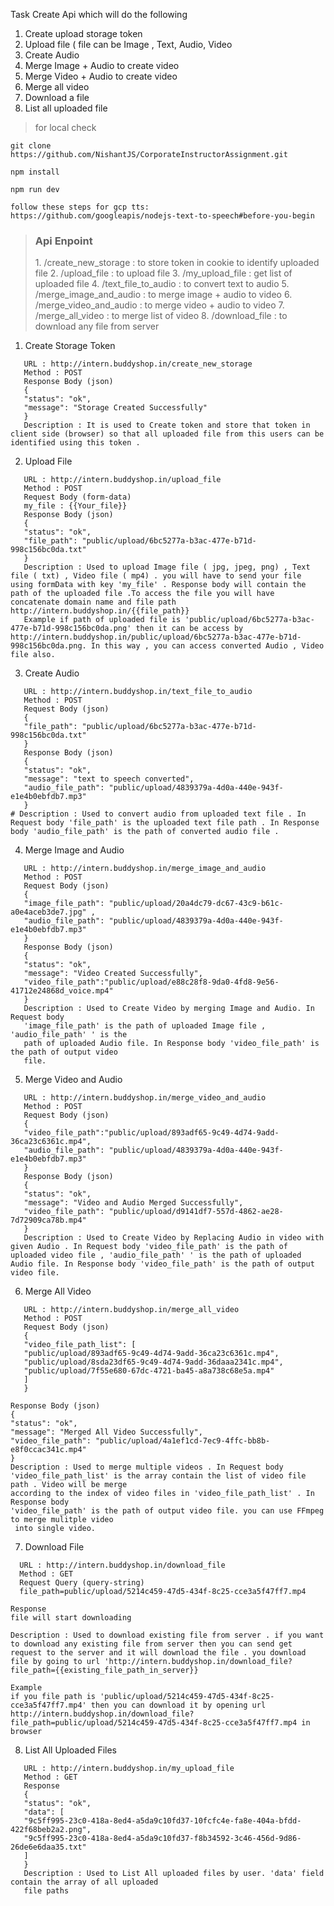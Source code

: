 Task
Create Api which will do the following

<ol>
<li> Create upload storage token</li>
<li> Upload file ( file can be Image , Text, Audio, Video</li>
<li> Create Audio</li>
<li> Merge Image + Audio to create video</li>
<li> Merge Video + Audio to create video</li>
<li> Merge all video</li>
<li> Download a file</li>
<li> List all uploaded file</li>
</ol>

> for local check

```
git clone https://github.com/NishantJS/CorporateInstructorAssignment.git

npm install

npm run dev

follow these steps for gcp tts:
https://github.com/googleapis/nodejs-text-to-speech#before-you-begin
```

> <h3>Api Enpoint</h3>
> 1. /create_new_storage : to store token in cookie to identify uploaded file
> 2. /upload_file : to upload file
> 3. /my_upload_file : get list of uploaded file
> 4. /text_file_to_audio : to convert text to audio  
> 5. /merge_image_and_audio : to merge image + audio to video
> 6. /merge_video_and_audio : to merge video + audio to video
> 7. /merge_all_video : to merge list of video
> 8. /download_file : to download any file from server
> <br/>

1. Create Storage Token

```
   URL : http://intern.buddyshop.in/create_new_storage
   Method : POST
   Response Body (json)
   {
   "status": "ok",
   "message": "Storage Created Successfully"
   }
   Description : It is used to Create token and store that token in client side (browser) so that all uploaded file from this users can be identified using this token .
```

2. Upload File

```
   URL : http://intern.buddyshop.in/upload_file
   Method : POST
   Request Body (form-data)
   my_file : {{Your_file}}
   Response Body (json)
   {
   "status": "ok",
   "file_path": "public/upload/6bc5277a-b3ac-477e-b71d-998c156bc0da.txt"
   }
   Description : Used to upload Image file ( jpg, jpeg, png) , Text file ( txt) , Video file ( mp4) . you will have to send your file using formData with key 'my_file' . Response body will contain the path of the uploaded file .To access the file you will have concatenate domain name and file path http://intern.buddyshop.in/{{file_path}}
   Example if path of uploaded file is 'public/upload/6bc5277a-b3ac-477e-b71d-998c156bc0da.png' then it can be access by http://intern.buddyshop.in/public/upload/6bc5277a-b3ac-477e-b71d-998c156bc0da.png. In this way , you can access converted Audio , Video file also.
```

3. Create Audio

```
   URL : http://intern.buddyshop.in/text_file_to_audio
   Method : POST
   Request Body (json)
   {
   "file_path": "public/upload/6bc5277a-b3ac-477e-b71d-998c156bc0da.txt"
   }
   Response Body (json)
   {
   "status": "ok",
   "message": "text to speech converted",
   "audio_file_path": "public/upload/4839379a-4d0a-440e-943f-e1e4b0ebfdb7.mp3"
   }
# Description : Used to convert audio from uploaded text file . In Request body 'file_path' is the uploaded text file path . In Response body 'audio_file_path' is the path of converted audio file .
```

4. Merge Image and Audio

```
   URL : http://intern.buddyshop.in/merge_image_and_audio
   Method : POST
   Request Body (json)
   {
   "image_file_path": "public/upload/20a4dc79-dc67-43c9-b61c-a0e4aceb3de7.jpg" ,
   "audio_file_path": "public/upload/4839379a-4d0a-440e-943f-e1e4b0ebfdb7.mp3"
   }
   Response Body (json)
   {
   "status": "ok",
   "message": "Video Created Successfully",
   "video_file_path":"public/upload/e88c28f8-9da0-4fd8-9e56-41712e24868d_voice.mp4"
   }
   Description : Used to Create Video by merging Image and Audio. In Request body
   'image_file_path' is the path of uploaded Image file , 'audio_file_path' ' is the
   path of uploaded Audio file. In Response body 'video_file_path' is the path of output video
   file.
```

5. Merge Video and Audio

```
   URL : http://intern.buddyshop.in/merge_video_and_audio
   Method : POST
   Request Body (json)
   {
   "video_file_path":"public/upload/893adf65-9c49-4d74-9add-36ca23c6361c.mp4",
   "audio_file_path": "public/upload/4839379a-4d0a-440e-943f-e1e4b0ebfdb7.mp3"
   }
   Response Body (json)
   {
   "status": "ok",
   "message": "Video and Audio Merged Successfully",
   "video_file_path": "public/upload/d9141df7-557d-4862-ae28-7d72909ca78b.mp4"
   }
   Description : Used to Create Video by Replacing Audio in video with given Audio . In Request body 'video_file_path' is the path of uploaded video file , 'audio_file_path' ' is the path of uploaded Audio file. In Response body 'video_file_path' is the path of output video file.
```

6. Merge All Video

```
   URL : http://intern.buddyshop.in/merge_all_video
   Method : POST
   Request Body (json)
   {
   "video_file_path_list": [
   "public/upload/893adf65-9c49-4d74-9add-36ca23c6361c.mp4",
   "public/upload/8sda23df65-9c49-4d74-9add-36daaa2341c.mp4",
   "public/upload/7f55e680-67dc-4721-ba45-a8a738c68e5a.mp4"
   ]
   }

Response Body (json)
{
"status": "ok",
"message": "Merged All Video Successfully",
"video_file_path": "public/upload/4a1ef1cd-7ec9-4ffc-bb8b-e8f0ccac341c.mp4"
}
Description : Used to merge multiple videos . In Request body
'video_file_path_list' is the array contain the list of video file path . Video will be merge
according to the index of video files in 'video_file_path_list' . In Response body
'video_file_path' is the path of output video file. you can use FFmpeg to merge mulitple video
 into single video.
```

7. Download File

```
  URL : http://intern.buddyshop.in/download_file
  Method : GET
  Request Query (query-string)
  file_path=public/upload/5214c459-47d5-434f-8c25-cce3a5f47ff7.mp4

Response
file will start downloading

Description : Used to download existing file from server . if you want to download any existing file from server then you can send get request to the server and it will download the file . you download file by going to url 'http://intern.buddyshop.in/download_file?file_path={{existing_file_path_in_server}}

Example
if you file path is 'public/upload/5214c459-47d5-434f-8c25-cce3a5f47ff7.mp4' then you can download it by opening url http://intern.buddyshop.in/download_file?file_path=public/upload/5214c459-47d5-434f-8c25-cce3a5f47ff7.mp4 in browser
```

8. List All Uploaded Files

```
   URL : http://intern.buddyshop.in/my_upload_file
   Method : GET
   Response
   {
   "status": "ok",
   "data": [
   "9c5ff995-23c0-418a-8ed4-a5da9c10fd37-10fcfc4e-fa8e-404a-bfdd-422f68beb2a2.png",
   "9c5ff995-23c0-418a-8ed4-a5da9c10fd37-f8b34592-3c46-456d-9d86-26de6e6daa35.txt"
   ]
   }
   Description : Used to List All uploaded files by user. 'data' field contain the array of all uploaded
   file paths
```
